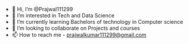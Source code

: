 - 👋 Hi, I’m @Prajwal111299
- 👀 I’m interested in Tech and Data Science
- 🌱 I’m currently learning Bachelors of technology in Computer science
- 💞️ I’m looking to collaborate on Projects and courses
- 📫 How to reach me - prajwalkumar111299@gmail.com

<!---
Prajwal111299/Prajwal111299 is a ✨ special ✨ repository because its `README.md` (this file) appears on your GitHub profile.
You can click the Preview link to take a look at your changes.
--->
